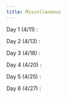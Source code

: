 ```yaml
---
title: Miscellaneous
---
```


Day 1 (4/11)
:

Day 2 (4/13)
:

Day 3 (4/18)
:

Day 4 (4/20)
:

Day 5 (4/25)
:

Day 6 (4/27)
:
